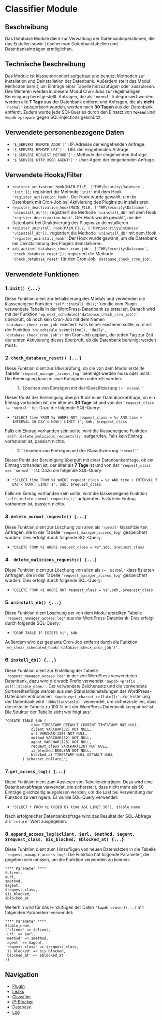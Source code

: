 # Classifier Module

## Beschreibung

Das Database Module dient zur Verwaltung der Datenbankoperationen, die das Erstellen sowie Löschen von Datenbanktabellen und Datenbankeinträgen ermöglichen.
## Technische Beschreibung

Das Module ist klassenorientiert aufgebaut und benutzt Methoden zur Installation und Deinstallation der Datenbank. Außerdem stellt das Modul Methoden bereit, um Einträge einer Tabelle hinzuzufügen oder auszulesen. Des Weiteren werden in diesem Modul Cron-Jobs zur regelmäßigen Bereinigung bereitgestellt. Anfragen, die als `'normal'` kategorisiert wurden, werden alle **7 Tage** aus der Datenbank entfernt und Anfragen, die als **nicht** `'normal'` kategorisiert wurden, werden nach **30 Tagen** aus der Datenbank entfernt. Zudem wurde jede SQl-Queries durch den Einsatz von **`Tokens`** und `$wpdb->prepare` gegen SQL-Injections geschützt.

## Verwendete personenbezogene Daten

- `'$_SERVER['REMOTE_ADDR']'` : IP-Adresse der eingehenden Anfrage.
- `'$_SERVER['REMOTE_URI']'` : URL der eingehenden Anfrage.
- `'$_SERVER['REQUEST_METHOD']'` : Methode der eingehenden Anfrage.
- `'$_SERVER['HTTP_USER_AGENT']'` : User-Agent der eingehenden Anfrage.

## Verwendete Hooks/Filter

- `register_activation_hook(MAIN_FILE, ['THM\Security\Database', 'init']);` registriert die Methode `'init'` mit dem Hook `'register_activation_hook'`. Der Hook wurde gewählt, um die Datenbank mit Cron-Job bei Aktivierung des Plugins zu inizialisieren.
- `register_deactivation_hook(MAIN_FILE, ['THM\Security\Database', 'uninstall_db']);` registriert die Methode `'uninstall_db'` mit dem Hook `'register_deactivation_hook'`. Der Hook wurde gewählt, um die Datenbank bei Deaktivierung des Plugins zu deinstallieren.
- `register_uninstall_hook(MAIN_FILE, ['THM\Security\Database', 'uninstall_db']);` registriert die Methode `'uninstall_db'` mit dem Hook `'register_uninstall_hook'`. Der Hook wurde gewählt, um die Datenbank bei Deinstallierung des Plugins deinstallieren.
- `add_action('database_check_cron_job', ['THM\Security\Database', 'check_database_reset']);` registriert die Methode `'check_database_reset'` für den Cron-Job  `'database_check_cron_job'`.

## Verwendete Funktionen

### 1. `init() {...}`

Diese Funktion dient zur Initialisierung des Moduls und verwenden die klasseneigene Funktion `'self::install_db();'`´um die vom Plugin verwendete Tabelle in der WordPress-Datenbank zu erstellen. Danach wird mit der Funktion `'wp_next_scheduled('database_check_cron_job')'` überprüft, ob noch kein Cron-Job mit dem Namen `'database_check_cron_job'` existiert. Falls keiner existieren sollte, wird mit der Funktion `'wp_schedule_event(time(), 'daily', 'database_check_cron_job')'` ein Cron-Job geplant, der jeden Tag zur Zeit der ersten Aktivierung dieses überprüft, ob die Datenbank bereinigt werden muss.

### 2. `check_database_reset() {...}`

Diese Funktion dient zur Überprüfung, ob die von dem Modul erstellte Tabelle `'request_manager_access_log'` bereinigt werden muss oder nicht. Die Bereinigung kann in zwei Kategorien unterteilt werden:

>  **1. 'Löschen von Einträgen mit der Klassifizierung `!= 'normal'`'**

Dieser Punkt der Bereinigung überprüft mit einer Datenbankabfrage, ob ein Eintrag vorhanden ist, der älter als **30 Tage** ist und von der `'request_class != 'normal''` ist. Dazu die folgende SQL-Query:

- `"SELECT time FROM %i WHERE NOT request_class = %s AND time + INTERVAL 30 DAY < NOW() LIMIT 1", $db, $request_class`

Falls ein Eintrag vorhanden sein sollte, wird die klasseneigene Funktion `'self::delete_malicious_requests();'` aufgerufen. Falls kein Eintrag vorhanden ist, passiert nichts.

>  **2. 'Löschen von Einträgen mit der Klassifizierung `'normal'`'**

Dieser Punkt der Bereinigung überpüft mit einer Datenbankabfrage, ob ein Eintrag vorhanden ist, der älter als **7 Tage** ist und von der `'request_class === 'normal''` ist. Dazu die folgende SQL-Query:

- `"SELECT time FROM %i WHERE request_class = %s AND time + INTERVAL 7 DAY < NOW() LIMIT 1", $db, $request_class`

Falls ein Eintrag vorhanden sein sollte, wird die klasseneigene Funktion `'self::delete_normal_requests();'` aufgerufen. Falls kein Eintrag vorhanden ist, passiert nichts.

### 3. `delete_normal_requests() {...}`

Diese Funktion dient zur Löschung von allen als `'normal'` klassifizierten Anfragen, die in der Tabelle `'request_manager_access_log'` gespeichert wurden. Dies erfolgt durch folgende SQL-Query:

- `"DELETE FROM %i WHERE request_class = %s",$db, $request_class `

### 4. ` delete_malicious_requests() {...}`

Diese Funktion dient zur Löschung von allen als `!= 'normal'` klassifizierten Anfragen, die in der Tabelle `'request_manager_access_log'` gespeichert wurden. Dies erfolgt durch folgende SQL-Query:

- `"DELETE FROM %i WHERE NOT request_class = %s",$db, $request_class`

### 5. `uninstall_db() {...}`

Diese Funktion dient Löschung der von dem Modul erstellten Tabelle `'request_manager_access_log'` aus der WordPress-Datenbank. Dies erfolgt durch folgende SQL-Query:

- `"DROP TABLE IF EXISTS %i", $db`

Außerdem wird der geplante Cron-Job entfernt durch die Funktion `'wp_clear_scheduled_hook('database_check_cron_job')'`.

### 6. `install_db() {...}`

Diese Funktion dient zur Erstellung der Tabelle `'request_manager_access_log'` in der von WordPress verwendeten Datenbank, dazu wird die wpdb Prefix verwendet `'$wpdb->prefix . self::$table_name;'`. Der verwendete Zeichensatz und die verwendete Sortiereihenfolge werden aus den Standardeinstellungen der WordPress-Datenbank entnommen `'$wpdb->get_charset_collate();'`. Zur Erstellung der Datenbank wird `'dbDelta($table)'` verwendet, um sicherzustellen, dass die erstellte Tabelle zu 100 % mit der WordPress Datenbank kompatibel ist. Die Struktur der Tabelle sieht wie folgt aus:

````
"CREATE TABLE $db (
			time TIMESTAMP DEFAULT CURRENT_TIMESTAMP NOT NULL,
            client VARCHAR(32) NOT NULL,
            url VARCHAR(128) NOT NULL,
            method VARCHAR(32) NOT NULL,
            agent VARCHAR(128) NOT NULL,
            request_class VARCHAR(128) NOT NULL,
            is_blocked BOOLEAN NOT NULL,
            blocked_at TIMESTAMP NULL DEFAULT NULL
		) $charset_collate;";
````

### 7. `get_access_log() {...}`

Diese Funktion dient zum Auslesen von Tabelleneinträgen. Dazu wird eine Datenbankabfrage verwendet, die sicherstellt, dass nicht mehr als 50 Einträge gleichzeitig ausgelesen werden, um die Last bei Verwendung der Funktion zu verringern. Es wurde SQL-Query verwendet:

- `"SELECT * FROM %i ORDER BY time ASC LIMIT 50"), $table_name`

Nach erfolgreicher Datenbankabfrage wird das Resultat der SQL-Abfrage als `'return'` Wert ausgegeben.

### 8. `append_access_log($client, $url, $method, $agent, $request_class, $is_blocked, $blocked_at) {...}`

Diese Funktion dient zum Hinzufügen von neuen Datensätzen in die Tabelle `'request_manager_access_log'`. Die Funktion hat folgende Parameter, die gegeben sein müssen, um die Funktion verwenden zu können:

````
**** Parameter ****
$client,
$url,
$method,
$agent,
$request_class,
$is_blocked,
$blocked_at
````

Weiterhin wird für das Hinzufügen der Daten `'$wpdb->insert(...)` mit folgenden Parametern verwendet:

````
**** Parameter ****
$table_name,
['client' => $client,
'url' => $url,
'method' => $method,
'agent' => $agent,
'request_class' => $request_class,
'is_blocked' => $is_blocked,
'blocked_at' => $blocked_at
])
````

## Navigation
- [Plugin](/README.md)
- [Leaks](../docs/leaks.md)
- [Classifier](../docs/classifier.md)
- [IP-Blocker](../docs/ip-blocker.md)
- [Database](../docs/database)
- [Log](../docs/log.md)

